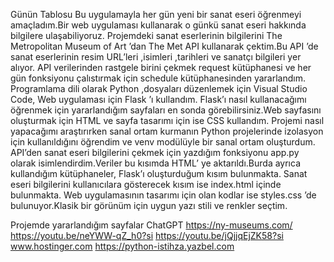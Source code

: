Günün Tablosu
   Bu uygulamayla her gün yeni bir sanat eseri öğrenmeyi amaçladım.Bir web uygulaması kullanarak o günkü sanat eseri hakkında bilgilere ulaşabiliyoruz.
   Projemdeki sanat eserlerinin bilgilerini The Metropolitan Museum of Art ’dan The Met API kullanarak çektim.Bu API ’de sanat eserlerinin resim URL’leri ,isimleri ,tarihleri ve sanatçı bilgileri yer alıyor. 
   API verilerinden rastgele birini çekmek request kütüphanesi ve her gün fonksiyonu çalıstırmak için schedule kütüphanesinden yararlandım.
   Programlama dili olarak Python ,dosyaları düzenlemek için Visual Studio Code, Web uygulaması için Flask ’ı kullandım. 
   Flask’ı nasıl kullanacağımı öğrenmek için yararlandığım sayfaları en sonda görebilirsiniz.Web sayfasını oluşturmak için HTML ve sayfa tasarımı için ise CSS kullandım.
   Projemi nasıl yapacağımı araştırırken sanal ortam kurmanın Python projelerinde izolasyon için kullanıldığını öğrendim ve venv modülüyle bir sanal ortam oluşturdum.
   API’den sanat eseri bilgilerini çekmek için yazdığım fonksiyonu app.py olarak isimlendirdim.Veriler bu kısımda HTML’ ye aktarıldı.Burda ayrıca kullandığım kütüphaneler, Flask’ı oluşturduğum kısım bulunmakta.
   Sanat eseri bilgilerini kullanıcılara gösterecek kısım ise index.html içinde bulunmakta.
   Web uygulamasının tasarımı için olan kodlar ise styles.css ’de bulunuyor.Klasik bir görünüm için uygun yazı stili ve renkler seçtim.
  
   Projemde yararlandığım sayfalar
ChatGPT
https://ny-museums.com/
https://youtu.be/neYWW-qZ_h0?si
https://youtu.be/jQjjqEjZK58?si
www.hostinger.com
https://python-istihza.yazbel.com
